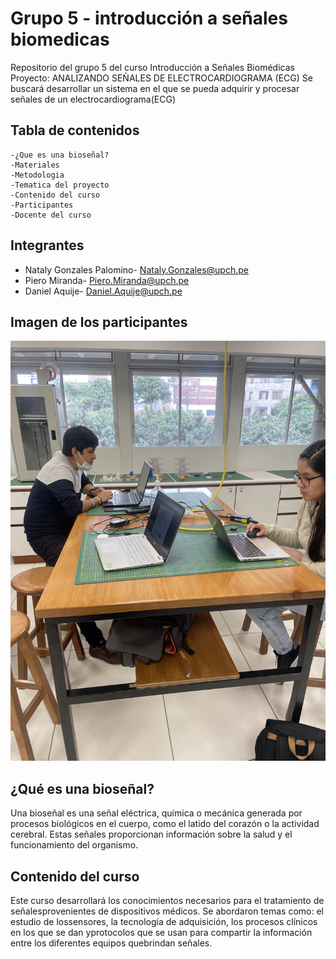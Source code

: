 # Grupo 5 - introducción a señales biomedicas
Repositorio del grupo 5 del curso Introducción a Señales Biomédicas
Proyecto: ANALIZANDO SEÑALES DE ELECTROCARDIOGRAMA (ECG)
Se buscará desarrollar un sistema en el que se pueda adquirir y procesar señales de un electrocardiograma(ECG)
## Tabla de contenidos
    -¿Que es una bioseñal?
    -Materiales
    -Metodologia
    -Tematica del proyecto
    -Contenido del curso
    -Participantes
    -Docente del curso
## Integrantes
- Nataly Gonzales Palomino- Nataly.Gonzales@upch.pe
- Piero Miranda- Piero.Miranda@upch.pe
- Daniel Aquije- Daniel.Aquije@upch.pe
 ## Imagen de los participantes
 <img src ="imagen\IMG_0199.JPG">

## ¿Qué es una bioseñal?
Una bioseñal es una señal eléctrica, química o mecánica generada por procesos biológicos en el cuerpo, como el latido del corazón o la actividad cerebral. Estas señales proporcionan información sobre la salud y el funcionamiento del organismo.

## Contenido del curso
Este curso desarrollará los conocimientos necesarios para el tratamiento de señalesprovenientes de dispositivos médicos. Se abordaron temas como: el estudio de lossensores, la tecnología de adquisición, los procesos clínicos en los que se dan yprotocolos que se usan para compartir la información entre los diferentes equipos quebrindan señales. 

